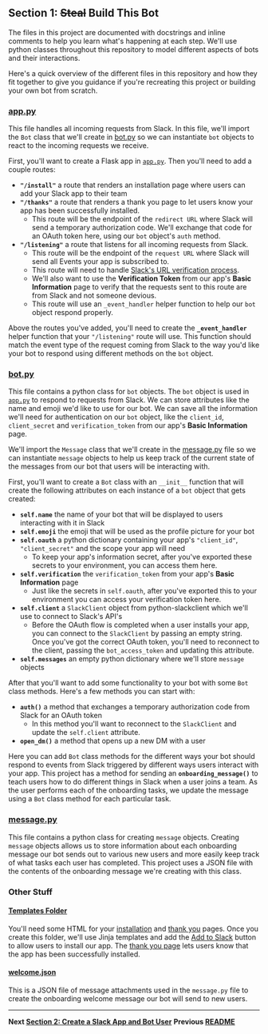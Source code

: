 ## Section 1: ~~Steal~~ Build This Bot

The files in this project are documented with docstrings and inline comments to help you learn what's happening at each step. We'll use python classes throughout this repository to model different aspects of bots and their interactions.

Here's a quick overview of the different files in this repository and how they fit together to give you guidance if you're recreating this project or building your own bot from scratch.

### [app.py](./../app.py)
This file handles all incoming requests from Slack. In this file, we'll import the `Bot` class that we'll create in [bot.py](./../bot.py) so we can instantiate `bot` objects to react to the incoming requests we receive.

First, you'll want to create a Flask app in [`app.py`](./../app.py).
Then you'll need to add a couple routes:
- **`"/install"`** a route that renders an installation page where users can add your Slack app to their team
- **`"/thanks"`** a route that renders a thank you page to let users know your app has been successfully installed.
    - This route will be the endpoint of the `redirect URL` where Slack will send a temporary authorization code. We'll exchange that code for an OAuth token here, using our `bot` object's `auth` method.
- **`"/listening"`** a route that listens for all incoming requests from Slack.
    - This route will be the endpoint of the `request URL` where Slack will send all Events your app is subscribed to.
    - This route will need to handle [Slack's URL verification process](https://api.slack.com/events/url_verification).
    - We'll also want to use the __Verification Token__ from our app's **Basic Information** page to verify that the requests sent to this route are from Slack and not someone devious.
    - This route will use an `_event_handler` helper function to help our `bot` object respond properly.

Above the routes you've added, you'll need to create the **`_event_handler`** helper function that your `"/listening"` route will use. This function should match the event type of the request coming from Slack to the way you'd like your bot to respond using different methods on the `bot` object.

### [bot.py](./../bot.py)
This file contains a python class for `bot` objects. The `bot` object is used in [`app.py`](./../app.py) to respond to requests from Slack. We can store attributes like the name and emoji we'd like to use for our bot. We can save all the information we'll need for authentication on our `bot` object, like the `client_id`, `client_secret` and `verification_token` from our app's **Basic Information** page.

We'll import the `Message` class that we'll create in the [message.py](./../message.py) file so we can instantiate `message` objects to help us keep track of the current state of the messages from our bot that users will be interacting with.

First, you'll want to create a `Bot` class with an `__init__` function that will create the following attributes on each instance of a `bot` object that gets created:
- **`self.name`** the name of your bot that will be displayed to users interacting with it in Slack
- **`self.emoji`** the emoji that will be used as the profile picture for your bot
- **`self.oauth`** a python dictionary containing your app's `"client_id"`,  `"client_secret"` and the scope your app will need
    - To keep your app's information secret, after you've exported these secrets to your environment, you can access them here.
- **`self.verification`** the `verification_token` from your app's **Basic Information** page
    - Just like the secrets in `self.oauth`, after you've exported this to your environment you can access your verification token here.
- **`self.client`** a `SlackClient` object from python-slackclient which we'll use to connect to Slack's API's
    - Before the OAuth flow is completed when a user installs your app, you can connect to the `SlackClient` by passing an empty string. Once you've got the correct OAuth token, you'll need to reconnect to the client, passing the `bot_access_token` and updating this attribute.
- **`self.messages`** an empty python dictionary where we'll store `message` objects

After that you'll want to add some functionality to your bot with some `Bot` class methods. Here's a few methods you can start with:
- **`auth()`** a method that exchanges a temporary authorization code from Slack for an OAuth token
    - In this method you'll want to reconnect to the `SlackClient` and update the `self.client` attribute.
- **`open_dm()`** a method that opens up a new DM with a user

Here you can add `Bot` class methods for the different ways your bot should respond to events from Slack triggered by different ways users interact with your app. This project has a method for sending an **`onboarding_message()`** to teach users how to do different things in Slack when a user joins a team. As the user performs each of the onboarding tasks, we update the message using a `Bot` class method for each particular task.

### [message.py](./../message.py)
This file contains a python class for creating `message` objects. Creating `message` objects allows us to store information about each onboarding message our bot sends out to various new users and more easily keep track of what tasks each user has completed. This project uses a JSON file with the contents of the onboarding message we're creating with this class.

### Other Stuff

#### [Templates Folder](./../templates)
You'll need some HTML for your [installation](./../templates/install.html) and [thank you](./../templates/thanks.html) pages. Once you create this folder, we'll use Jinja templates and add the [Add to Slack](https://api.slack.com/docs/slack-button) button to allow users to install our app. The [thank you page](./../templates/thanks.html) lets users know that the app has been successfully installed.

#### [welcome.json](./../welcome.json)
This is a JSON file of message attachments used in the `message.py` file to create the onboarding welcome message our bot will send to new users.


---
**Next [Section 2: Create a Slack App and Bot User](./../docs/Section-2.md)**
**Previous [README](./../README.md)**
